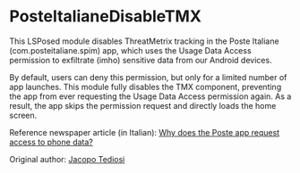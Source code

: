 # PosteItalianeDisableTMX

This LSPosed module disables ThreatMetrix tracking in the Poste Italiane (com.posteitaliane.spim) app, which uses the Usage Data Access permission to exfiltrate (imho) sensitive data from our Android devices.

By default, users can deny this permission, but only for a limited number of app launches. This module fully disables the TMX component, preventing the app from ever requesting the Usage Data Access permission again. As a result, the app skips the permission request and directly loads the home screen.

Reference newspaper article (in Italian): [Why does the Poste app request access to phone data?](https://www.dday.it/redazione/48955/perche-lapp-di-poste-chiede-accesso-ai-dati-del-telefono)

Original author: [Jacopo Tediosi](https://github.com/jacopotediosi/PosteItalianeDisableTMX)
